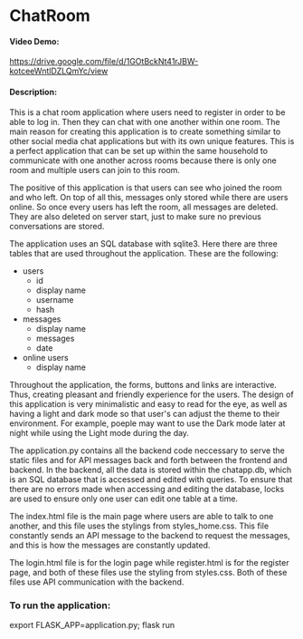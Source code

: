 # ChatRoom


#### Video Demo:
https://drive.google.com/file/d/1GOtBckNt41rJBW-kotceeWntlDZLQmYc/view


#### Description:
This is a chat room application where users need to register in order to be able to log in.
Then they can chat with one another within one room. The main reason for creating this
application is to create something similar to other social media chat applications but
with its own unique features. This is a perfect application that can be set up within the same
household to communicate with one another across rooms because there is only one room and
multiple users can join to this room.

The positive of this application is that users can see who joined the room and who left.
On top of all this, messages only stored while there are users online. So once every users
has left the room, all messages are deleted. They are also deleted on server start, just to
make sure no previous conversations are stored.

The application uses an SQL database with sqlite3. Here there are three tables that are used
throughout the application. These are the following:
- users
    - id
    - display name
    - username
    - hash
- messages
    - display name
    - messages
    - date
- online users
    - display name

Throughout the application, the forms, buttons and links are interactive. Thus, creating
pleasant and friendly experience for the users. The design of this application
is very minimalistic and easy to read for the eye, as well as having a light and dark
mode so that user's can adjust the theme to their environment. For example, poeple may want
to use the Dark mode later at night while using the Light mode during the day.

The application.py contains all the backend code neccessary to serve the static files and
for API messages back and forth between the frontend and backend. In the backend, all
the data is stored within the chatapp.db, which is an SQL database that is accessed and
edited with queries. To ensure that there are no errors made when accessing and editing the
database, locks are used to ensure only one user can edit one table at a time.

The index.html file is the main page where users are able to talk to one another, and this
file uses the stylings from styles_home.css. This file constantly sends an API message to
the backend to request the messages, and this is how the messages are constantly updated.

The login.html file is for the login page while register.html is for the register page, and
both of these files use the styling from styles.css. Both of these files use API communication
with the backend.


### To run the application:
export FLASK_APP=application.py; flask run